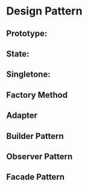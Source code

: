 # Design Pattern

## Prototype:

## State:

## Singletone:

## Factory Method

## Adapter

## Builder Pattern

## Observer Pattern

## Facade Pattern



